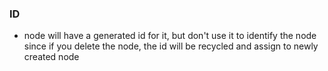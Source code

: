 ### ID
* node will have a generated id for it, but don't use it to identify the node since if you delete the node, the id will be recycled and assign to newly created node
